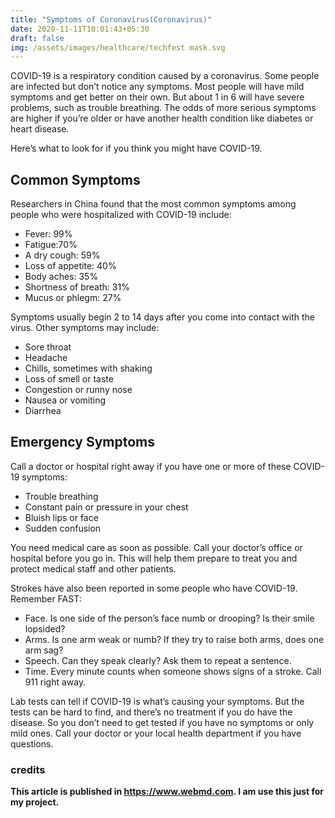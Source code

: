```yaml
---
title: "Symptoms of Coronavirus(Coronavirus)"
date: 2020-11-11T10:01:43+05:30
draft: false
img: /assets/images/healthcare/techfest mask.svg
---
```



COVID-19 is a respiratory condition caused by a coronavirus. Some people are infected but don’t notice any symptoms. Most people will have mild symptoms and get better on their own. But about 1 in 6 will have severe problems, such as trouble breathing. The odds of more serious symptoms are higher if you’re older or have another health condition like diabetes or heart disease.

Here’s what to look for if you think you might have COVID-19.

## Common Symptoms
Researchers in China found that the most common symptoms among people who were hospitalized with COVID-19 include:

- Fever: 99%
- Fatigue:70%
- A dry cough: 59%
- Loss of appetite: 40%
- Body aches: 35%
- Shortness of breath: 31%
- Mucus or phlegm: 27%

Symptoms usually begin 2 to 14 days after you come into contact with the virus.
Other symptoms may include:

- Sore throat
- Headache
- Chills, sometimes with shaking
- Loss of smell or taste
- Congestion or runny nose
- Nausea or vomiting
- Diarrhea


## Emergency Symptoms
Call a doctor or hospital right away if you have one or more of these COVID-19 symptoms:

- Trouble breathing
- Constant pain or pressure in your chest
- Bluish lips or face
- Sudden confusion

You need medical care as soon as possible. Call your doctor’s office or hospital before you go in. This will help them prepare to treat you and protect medical staff and other patients.

Strokes have also been reported in some people who have COVID-19. Remember FAST:

- Face. Is one side of the person’s face numb or drooping? Is their smile lopsided?
- Arms. Is one arm weak or numb? If they try to raise both arms, does one arm sag?
- Speech. Can they speak clearly? Ask them to repeat a sentence.
- Time. Every minute counts when someone shows signs of a stroke. Call 911 right away.

Lab tests can tell if COVID-19 is what’s causing your symptoms. But the tests can be hard to find, and there’s no treatment if you do have the disease. So you don’t need to get tested if you have no symptoms or only mild ones. Call your doctor or your local health department if you have questions.

### credits
**This article is published in https://www.webmd.com. I am use this just for my project.**